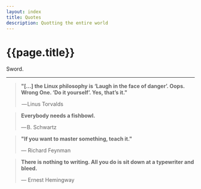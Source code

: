 ```yaml
---
layout: index
title: Quotes
description: Quotting the entire world
---
```


# {{page.title}}


<section class="quotes">
	<div class="summary">Sword.</div>
	<hr class="-center">
	<blockquote>
		<strong>"[...] the Linux philosophy is ‘Laugh in the face of danger’. Oops. Wrong One. ‘Do it yourself’. Yes, that’s it."</strong>
		<p> — Linus Torvalds</p>
	</blockquote>
	<blockquote>
		<strong>Everybody needs a fishbowl.</strong>
		<p>— B. Schwartz</p>
	</blockquote>
	<blockquote>
		<strong>"If you want to master something, teach it."</strong>
		<p>— Richard Feynman</p>
	</blockquote>
	<blockquote>
		<strong>There is nothing to writing. All you do is sit down at a typewriter and bleed.</strong>
    	<p>— Ernest Hemingway</p>
	</blockquote>
</section>
